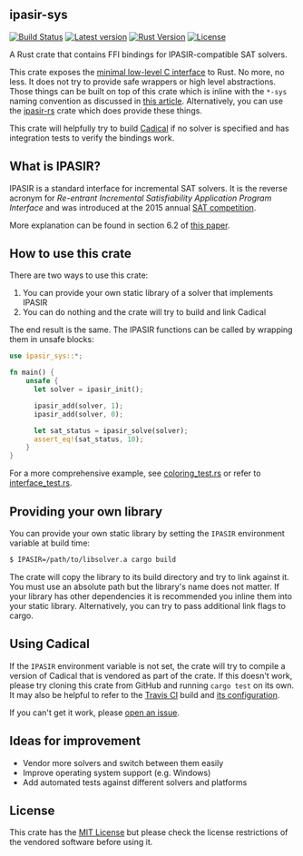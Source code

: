 ## ipasir-sys

[![Build Status](https://travis-ci.org/tuzz/ipasir-sys.svg?branch=master)](https://travis-ci.org/tuzz/ipasir-sys)
[![Latest version](https://img.shields.io/crates/v/ipasir-sys.svg)](https://crates.io/crates/ipasir-sys)
[![Rust Version](https://img.shields.io/badge/rust-2018%20edition-yellow.svg)](https://rust-lang-nursery.github.io/edition-guide/editions/index.html)
[![License](https://img.shields.io/github/license/mashape/apistatus.svg)](https://github.com/tuzz/ipasir-sys/blob/master/LICENSE)

A Rust crate that contains FFI bindings for IPASIR-compatible SAT solvers.

This crate exposes the
[minimal low-level C interface](https://github.com/biotomas/ipasir/blob/master/ipasir.h)
to Rust. No more, no less. It does not try to provide safe wrappers or high
level abstractions. Those things can be built on top of this crate which is
inline with the `*-sys` naming convention as discussed in
[this article](https://kornel.ski/rust-sys-crate). Alternatively, you can use
the [ipasir-rs](https://github.com/Robbepop/ipasir-rs) crate which does provide
these things.

This crate will helpfully try to build
[Cadical](https://github.com/arminbiere/cadical) if no solver is specified and
has integration tests to verify the bindings work.

## What is IPASIR?

IPASIR is a standard interface for incremental SAT solvers. It is the reverse
acronym for _Re-entrant Incremental Satisfiability Application Program Interface_
and was introduced at the 2015 annual
[SAT competition](https://www.cs.helsinki.fi/u/mjarvisa/papers/jarvisalo-leberre-roussel-simon.aimag.pdf).

More explanation can be found in section 6.2 of
[this paper](http://fmv.jku.at/papers/BalyoBiereIserSinz-AI-16.pdf).

## How to use this crate

There are two ways to use this crate:

1. You can provide your own static library of a solver that implements IPASIR
2. You can do nothing and the crate will try to build and link Cadical

The end result is the same. The IPASIR functions can be called by wrapping them
in unsafe blocks:

```rust
use ipasir_sys::*;

fn main() {
    unsafe {
      let solver = ipasir_init();

      ipasir_add(solver, 1);
      ipasir_add(solver, 0);

      let sat_status = ipasir_solve(solver);
      assert_eq!(sat_status, 10);
    }
}
```

For a more comprehensive example, see
[coloring_test.rs](https://github.com/tuzz/ipasir-sys/blob/master/tests/coloring_test.rs)
or refer to
[interface_test.rs](https://github.com/tuzz/ipasir-sys/blob/master/tests/interface_test.rs).

## Providing your own library

You can provide your own static library by setting the `IPASIR` environment
variable at build time:

```sh
$ IPASIR=/path/to/libsolver.a cargo build
```

The crate will copy the library to its build directory and try to link against
it. You must use an absolute path but the library's name does not matter. If
your library has other dependencies it is recommended you inline them into your
static library. Alternatively, you can try to pass additional link flags to
cargo.

## Using Cadical

If the `IPASIR` environment variable is not set, the crate will try to compile a
version of Cadical that is vendored as part of the crate. If this doesn't work,
please try cloning this crate from GitHub and running `cargo test` on its own.
It may also be helpful to refer to the [Travis CI](https://travis-ci.org/tuzz/ipasir-sys)
build and [its configuration](.travis.yml).

If you can't get it work, please [open an issue](https://github.com/tuzz/ipasir-sys/issues/new).

## Ideas for improvement

- Vendor more solvers and switch between them easily
- Improve operating system support (e.g. Windows)
- Add automated tests against different solvers and platforms

## License

This crate has the
[MIT License](https://github.com/tuzz/ipasir-sys/blob/master/LICENSE) but please
check the license restrictions of the vendored software before using it.
